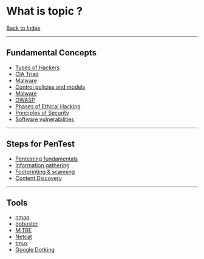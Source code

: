# What is topic ?

[Back to Index](../Index.md)
- --
## Fundamental Concepts
- [Types of Hackers](Types%20of%20Hackers.md)
- [CIA Triad](CIA%20Triad.md)
- [Malware](Malware.md)
- [Control policies and models](Control%20policies%20and%20models.md)
- [Malware](Malware.md)
- [OWASP](OWASP.md)
- [Phases of Ethical Hacking](Phases%20of%20Ethical%20Hacking.md)
- [Principles of Security](Principles%20of%20Security.md)
- [Software vulnerabilities](Software%20vulnerabilities.md)
- --
## Steps for PenTest
- [Pentesting fundamentals](Pentesting%20fundamentals.md)
- [Information gathering](Information%20gathering.md)
- [Footprinting & scanning](Footprinting%20&%20scanning.md)
- [Content Discovery](Content%20Discovery.md)
- --
## Tools
- [nmap](nmap.md)
- [gobuster](gobuster.md)
- [MITRE](MITRE.md)
- [Netcat](Netcat.md)
- [tmux](tmux.md)
- [Google Dorking](Google%20Dorking.md)